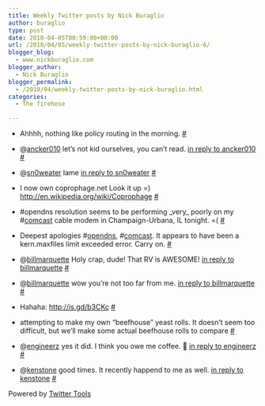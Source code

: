 ```yaml
---
title: Weekly Twitter posts by Nick Buraglio
author: buraglio
type: post
date: 2010-04-05T00:59:00+00:00
url: /2010/04/05/weekly-twitter-posts-by-nick-buraglio-6/
blogger_blog:
  - www.nickburaglio.com
blogger_author:
  - Nick Buraglio
blogger_permalink:
  - /2010/04/weekly-twitter-posts-by-nick-buraglio.html
categories:
  - The firehose

---
```

</p> 

  * Ahhhh, nothing like policy routing in the morning. [#][1] 


  * @[ancker010][2] let&#8217;s not kid ourselves, you can&#8217;t read. [in reply to ancker010][3] [#][4] 


  * @[sn0weater][5] lame [in reply to sn0weater][6] [#][7] 


  * I now own coprophage.net Look it up =) <a href="http://en.wikipedia.org/wiki/Coprophage" rel="nofollow">http://en.wikipedia.org/wiki/Coprophage</a> [#][8] 


  * #opendns resolution seems to be performing \_very\_ poorly on my #[comcast][9] cable modem in Champaign-Urbana, IL tonight. =( [#][10] 


  * Deepest apologies #[opendns][11], #[comcast][9]. It appears to have been a kern.maxfiles limit exceeded error. Carry on. [#][12] 


  * @[billmarquette][13] Holy crap, dude! That RV is AWESOME! [in reply to billmarquette][14] [#][15] 


  * @[billmarquette][13] wow you&#8217;re not too far from me. [in reply to billmarquette][16] [#][17] 


  * Hahaha: <a href="http://is.gd/b3CKc" rel="nofollow">http://is.gd/b3CKc</a> [#][18] 


  * attempting to make my own &#8220;beefhouse&#8221; yeast rolls. It doesn&#8217;t seem too difficult, but we&#8217;ll make some actual beefhouse rolls to compare [#][19] 


  * @[engineerz][20] yes it did. I think you owe me coffee. 🙂 [in reply to engineerz][21] [#][22] 


  * @[kenstone][23] good times. It recently happend to me as well. [in reply to kenstone][24] [#][25] 
</ul> 



Powered by [Twitter Tools][26]

 [1]: http://twitter.com/buraglio/statuses/11419352147
 [2]: http://twitter.com/ancker010
 [3]: http://twitter.com/ancker010/statuses/11420277793
 [4]: http://twitter.com/buraglio/statuses/11423000204
 [5]: http://twitter.com/sn0weater
 [6]: http://twitter.com/sn0weater/statuses/11425584068
 [7]: http://twitter.com/buraglio/statuses/11426460993
 [8]: http://twitter.com/buraglio/statuses/11428706463
 [9]: http://search.twitter.com/search?q=%23comcast
 [10]: http://twitter.com/buraglio/statuses/11455542761
 [11]: http://search.twitter.com/search?q=%23opendns
 [12]: http://twitter.com/buraglio/statuses/11456248528
 [13]: http://twitter.com/billmarquette
 [14]: http://twitter.com/billmarquette/statuses/11281336059
 [15]: http://twitter.com/buraglio/statuses/11456480417
 [16]: http://twitter.com/billmarquette/statuses/11490602349
 [17]: http://twitter.com/buraglio/statuses/11510561789
 [18]: http://twitter.com/buraglio/statuses/11537586632
 [19]: http://twitter.com/buraglio/statuses/11588198251
 [20]: http://twitter.com/engineerz
 [21]: http://twitter.com/engineerz/statuses/11617493149
 [22]: http://twitter.com/buraglio/statuses/11619983998
 [23]: http://twitter.com/kenstone
 [24]: http://twitter.com/kenstone/statuses/11617010377
 [25]: http://twitter.com/buraglio/statuses/11620013942
 [26]: http://alexking.org/projects/wordpress